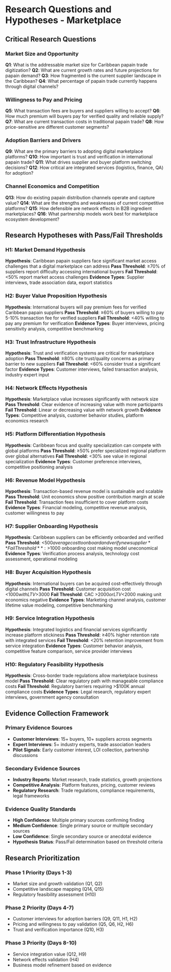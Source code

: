 # Research Questions and Hypotheses - Marketplace

## Critical Research Questions

### Market Size and Opportunity

**Q1**: What is the addressable market size for Caribbean papain trade digitization?
**Q2**: What are current growth rates and future projections for papain demand?
**Q3**: How fragmented is the current supplier landscape in the Caribbean?
**Q4**: What percentage of papain trade currently happens through digital channels?

### Willingness to Pay and Pricing

**Q5**: What transaction fees are buyers and suppliers willing to accept?
**Q6**: How much premium will buyers pay for verified quality and reliable supply?
**Q7**: What are current transaction costs in traditional papain trade?
**Q8**: How price-sensitive are different customer segments?

### Adoption Barriers and Drivers

**Q9**: What are the primary barriers to adopting digital marketplace platforms?
**Q10**: How important is trust and verification in international papain trade?
**Q11**: What drives supplier and buyer platform switching decisions?
**Q12**: How critical are integrated services (logistics, finance, QA) for adoption?

### Channel Economics and Competition

**Q13**: How do existing papain distribution channels operate and capture value?
**Q14**: What are the strengths and weaknesses of current competitive platforms?
**Q15**: How defensible are network effects in B2B ingredient marketplaces?
**Q16**: What partnership models work best for marketplace ecosystem development?

## Research Hypotheses with Pass/Fail Thresholds

### H1: Market Demand Hypothesis

**Hypothesis**: Caribbean papain suppliers face significant market access challenges that a digital marketplace can address
**Pass Threshold**: ≥70% of suppliers report difficulty accessing international buyers
**Fail Threshold**: <50% report market access challenges
**Evidence Types**: Supplier interviews, trade association data, export statistics

### H2: Buyer Value Proposition Hypothesis

**Hypothesis**: International buyers will pay premium fees for verified Caribbean papain suppliers
**Pass Threshold**: ≥60% of buyers willing to pay 5-10% transaction fee for verified suppliers
**Fail Threshold**: <40% willing to pay any premium for verification
**Evidence Types**: Buyer interviews, pricing sensitivity analysis, competitive benchmarking

### H3: Trust Infrastructure Hypothesis

**Hypothesis**: Trust and verification systems are critical for marketplace adoption
**Pass Threshold**: ≥80% cite trust/quality concerns as primary barrier to new suppliers
**Fail Threshold**: <60% consider trust a significant factor
**Evidence Types**: Customer interviews, failed transaction analysis, industry expert input

### H4: Network Effects Hypothesis

**Hypothesis**: Marketplace value increases significantly with network size
**Pass Threshold**: Clear evidence of increasing value with more participants
**Fail Threshold**: Linear or decreasing value with network growth
**Evidence Types**: Competitive analysis, customer behavior studies, platform economics research

### H5: Platform Differentiation Hypothesis

**Hypothesis**: Caribbean focus and quality specialization can compete with global platforms
**Pass Threshold**: ≥50% prefer specialized regional platform over global alternatives
**Fail Threshold**: <30% see value in regional specialization
**Evidence Types**: Customer preference interviews, competitive positioning analysis

### H6: Revenue Model Hypothesis

**Hypothesis**: Transaction-based revenue model is sustainable and scalable
**Pass Threshold**: Unit economics show positive contribution margin at scale
**Fail Threshold**: Transaction fees insufficient to cover platform costs
**Evidence Types**: Financial modeling, competitive revenue analysis, customer willingness to pay

### H7: Supplier Onboarding Hypothesis

**Hypothesis**: Caribbean suppliers can be efficiently onboarded and verified
**Pass Threshold**: <$500 average cost to onboard and verify new supplier
**Fail Threshold**: >$1000 onboarding cost making model uneconomical
**Evidence Types**: Verification process analysis, technology cost assessment, operational modeling

### H8: Buyer Acquisition Hypothesis

**Hypothesis**: International buyers can be acquired cost-effectively through digital channels
**Pass Threshold**: Customer acquisition cost <$1000 with LTV >$3000
**Fail Threshold**: CAC >$2000 or LTV <$2000 making unit economics negative
**Evidence Types**: Marketing channel analysis, customer lifetime value modeling, competitive benchmarking

### H9: Service Integration Hypothesis

**Hypothesis**: Integrated logistics and financial services significantly increase platform stickiness
**Pass Threshold**: ≥40% higher retention rate with integrated services
**Fail Threshold**: <20% retention improvement from service integration
**Evidence Types**: Customer behavior analysis, competitive feature comparison, service provider interviews

### H10: Regulatory Feasibility Hypothesis

**Hypothesis**: Cross-border trade regulations allow marketplace business model
**Pass Threshold**: Clear regulatory path with manageable compliance costs
**Fail Threshold**: Regulatory barriers requiring >$100K annual compliance costs
**Evidence Types**: Legal research, regulatory expert interviews, government agency consultation

## Evidence Collection Framework

### Primary Evidence Sources

- **Customer Interviews**: 15+ buyers, 10+ suppliers across segments
- **Expert Interviews**: 5+ industry experts, trade association leaders
- **Pilot Signals**: Early customer interest, LOI collection, partnership discussions

### Secondary Evidence Sources

- **Industry Reports**: Market research, trade statistics, growth projections
- **Competitive Analysis**: Platform features, pricing, customer reviews
- **Regulatory Research**: Trade regulations, compliance requirements, legal frameworks

### Evidence Quality Standards

- **High Confidence**: Multiple primary sources confirming finding
- **Medium Confidence**: Single primary source or multiple secondary sources
- **Low Confidence**: Single secondary source or anecdotal evidence
- **Hypothesis Status**: Pass/Fail determination based on threshold criteria

## Research Prioritization

### Phase 1 Priority (Days 1-3)

- Market size and growth validation (Q1, Q2)
- Competitive landscape mapping (Q14, Q15)
- Regulatory feasibility assessment (H10)

### Phase 2 Priority (Days 4-7)

- Customer interviews for adoption barriers (Q9, Q11, H1, H2)
- Pricing and willingness to pay validation (Q5, Q6, H2, H6)
- Trust and verification importance (Q10, H3)

### Phase 3 Priority (Days 8-10)

- Service integration value (Q12, H9)
- Network effects validation (H4)
- Business model refinement based on evidence
